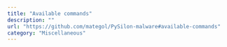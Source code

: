 ```yaml
---
title: "Available commands"
description: ""
url: "https://github.com/mategol/PySilon-malware#available-commands"
category: "Miscellaneous"
---
```

